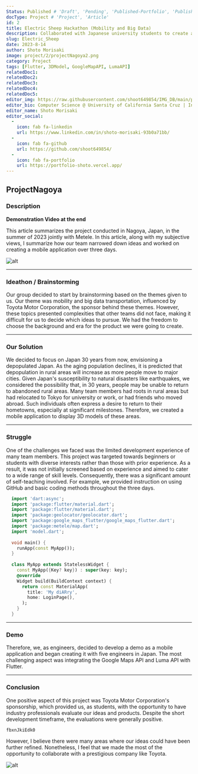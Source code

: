 ```yaml
---
Status: Published # 'Draft', 'Pending', 'Published-Portfolio', 'Published-Medium', 'Rewriting'
docType: Project # 'Project', 'Article'
id: 2
title: Electric Sheep Hackathon (Mobility and Big Data)
description: Collaborated with Japanese university students to create an AR app with Flutter, sponsored by Toyota. Utilized the Luma API and Google Maps API for 3D models and mapping features.
slug: Electric_Sheep
date: 2023-8-14
author: Shoto Morisaki
image: project/2/projectNagoya2.png
category: Project
tags: [Flutter, 3DModel, GoogleMapAPI, LumaAPI]
relatedDoc1: 
relatedDoc2: 
relatedDoc3: 
relatedDoc4: 
relatedDoc5: 
editor_img: https://raw.githubusercontent.com/shoot649854/IMG_DB/main/profile.webp
editor_bio: Computer Science @ University of California Santa Cruz | Intern @ LiNK
editor_name: Shoto Morisaki
editor_social:
  -
    icon: fab fa-linkedin
    url: https://www.linkedin.com/in/shoto-morisaki-93b0a71bb/
  -
    icon: fab fa-github
    url: https://github.com/shoot649854/
  -
    icon: fab fa-portfolio
    url: https://portfolio-shoto.vercel.app/
---
```










## ProjectNagoya

### Description

**Demonstration Video at the end**

This article summarizes the project conducted in Nagoya, Japan, in the summer of 2023 jointly with Metele. In this article, along with my subjective views, I summarize how our team narrowed down ideas and worked on creating a mobile application over three days.

![alt](https://raw.githubusercontent.com/shoot649854/IMG_DB/project/2/projectNagoya3.png)

---

### Ideathon / Brainstorming

Our group decided to start by brainstorming based on the themes given to us. Our theme was mobility and big data transportation, influenced by Toyota Motor Corporation, the sponsor behind these themes. However, these topics presented complexities that other teams did not face, making it difficult for us to decide which ideas to pursue. We had the freedom to choose the background and era for the product we were going to create.

---

### Our Solution

We decided to focus on Japan 30 years from now, envisioning a depopulated Japan. As the aging population declines, it is predicted that depopulation in rural areas will increase as more people move to major cities. Given Japan's susceptibility to natural disasters like earthquakes, we considered the possibility that, in 30 years, people may be unable to return to abandoned rural areas. Many team members had roots in rural areas but had relocated to Tokyo for university or work, or had friends who moved abroad. Such individuals often express a desire to return to their hometowns, especially at significant milestones. Therefore, we created a mobile application to display 3D models of these areas.

---

### Struggle

One of the challenges we faced was the limited development experience of many team members. This project was targeted towards beginners or students with diverse interests rather than those with prior experience. As a result, it was not initially screened based on experience and aimed to cater to a wide range of skill levels. Consequently, there was a significant amount of self-teaching involved. For example, we provided instruction on using GitHub and basic coding methods throughout the three days.


```Dart
  import 'dart:async';
  import 'package:flutter/material.dart';
  import 'package:flutter/material.dart';
  import 'package:geolocator/geolocator.dart';
  import 'package:google_maps_flutter/google_maps_flutter.dart';
  import 'package:metele/map.dart';
  import 'model.dart';
  
  void main() {
    runApp(const MyApp());
  }
  
  class MyApp extends StatelessWidget {
    const MyApp({Key? key}) : super(key: key);
    @override
    Widget build(BuildContext context) {
      return const MaterialApp(
        title: 'My diARry',
        home: LoginPage(),
      );
    }
  }
```
---

### Demo

Therefore, we, as engineers, decided to develop a demo as a mobile application and began creating it with five engineers in Japan. The most challenging aspect was integrating the Google Maps API and Luma API with Flutter.

---

### Conclusion

One positive aspect of this project was Toyota Motor Corporation's sponsorship, which provided us, as students, with the opportunity to have industry professionals evaluate our ideas and products. Despite the short development timeframe, the evaluations were generally positive. 

```youtube
fbxnJkiEdk0
````


However, I believe there were many areas where our ideas could have been further refined. Nonetheless, I feel that we made the most of the opportunity to collaborate with a prestigious company like Toyota.

![alt](/project/2/demo.gif)